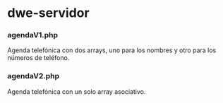 # dwe-servidor

### agendaV1.php
Agenda telefónica con dos arrays, uno para los nombres y otro para los números de teléfono.

### agendaV2.php
Agenda telefónica con un solo array asociativo.